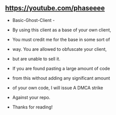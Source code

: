 ## https://youtube.com/phaseeee

- Basic-Ghost-Client -

- By using this client as a base of your own client,
- You must credit me for the base in some sort of 
- way. You are allowed to obfuscate your client,
- but are unable to sell it.

- If you are found pasting a large amount of code 
- from this without adding any significant amount 
- of your own code, I will issue A DMCA strike 
- Against your repo.

- Thanks for reading!
